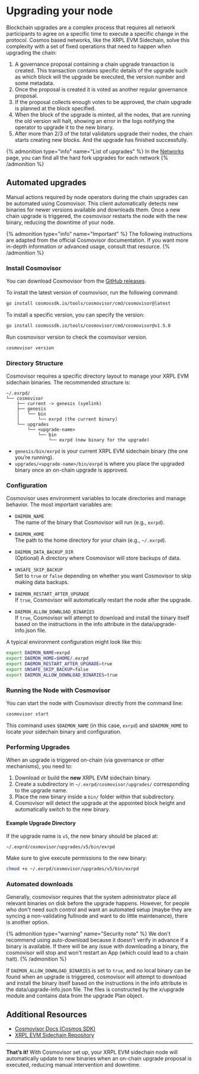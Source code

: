 # Upgrading your node

Blockchain upgrades are a complex process that requires all network participants to agree on a specific time to execute a specific change in the protocol. Cosmos based networks, like the XRPL EVM Sidechain, solve this complexity with a set of fixed operations that need to happen when upgrading the chain:

1. A governance proposal containing a chain upgrade transaction is created. This transaction contains specific details of the upgrade such as which block will the upgrade be executed, the version number and some metadata.
2. Once the proposal is created it is voted as another regular governance proposal.
3. If the proposal collects enough votes to be approved, the chain upgrade is planned at the block specified.
4. When the block of the upgrade is minted, all the nodes, that are running the old version will halt, showing an error in the logs notifying the operator to upgrade it to the new binary.
5. After more than 2/3 of the total validators upgrade their nodes, the chain starts creating new blocks. And the upgrade has finished successfully.

{% admonition type="info" name="List of upgrades" %}
In the [Networks](../resources/networks.md) page, you can find all the hard fork upgrades for each network
{% /admonition %}

## Automated upgrades

Manual actions required by node operators during the chain upgrades can be automated using Cosmovisor. This client automatically detects new binaries for newer versions available and downloads them. Once a new chain upgrade is triggered, the cosmovisor restarts the node with the new binary, reducing the downtime of your node.

{% admonition type="info" name="Important" %}
The following instructions are adapted from the official Cosmovisor documentation. If you want more in-depth information or advanced usage, consult that resource.
{% /admonition %}

### Install Cosmovisor

You can download Cosmovisor from the [GitHub releases](https://github.com/cosmos/cosmos-sdk/releases/tag/cosmovisor%2Fv1.5.0).

To install the latest version of cosmovisor, run the following command:

```bash
go install cosmossdk.io/tools/cosmovisor/cmd/cosmovisor@latest
```

To install a specific version, you can specify the version:

```bash
go install cosmossdk.io/tools/cosmovisor/cmd/cosmovisor@v1.5.0
```

Run cosmovisor version to check the cosmovisor version.

```bash
cosmovisor version
```

### Directory Structure

Cosmovisor requires a specific directory layout to manage your XRPL EVM sidechain binaries. The recommended structure is:

```
~/.exrpd/
└── cosmovisor
    ├── current -> genesis (symlink)
    ├── genesis
    │   └── bin
    │       └── exrpd (the current binary)
    └── upgrades
        └── <upgrade-name>
            └── bin
                └── exrpd (new binary for the upgrade)
```

- `genesis/bin/exrpd` is your current XRPL EVM sidechain binary (the one you’re running).
- `upgrades/<upgrade-name>/bin/exrpd` is where you place the upgraded binary once an on-chain upgrade is approved.

### Configuration

Cosmovisor uses environment variables to locate directories and manage behavior. The most important variables are:

- `DAEMON_NAME`  
  The name of the binary that Cosmovisor will run (e.g., `exrpd`).

- `DAEMON_HOME`  
  The path to the home directory for your chain (e.g., `~/.exrpd`).

- `DAEMON_DATA_BACKUP_DIR`  
  (Optional) A directory where Cosmovisor will store backups of data.

- `UNSAFE_SKIP_BACKUP`  
  Set to `true` or `false` depending on whether you want Cosmovisor to skip making data backups.

- `DAEMON_RESTART_AFTER_UPGRADE`  
  If `true`, Cosmovisor will automatically restart the node after the upgrade.

- `DAEMON_ALLOW_DOWNLOAD_BINARIES`  
  If `true`, Cosmovisor will attempt to download and install the binary itself based on the instructions in the info attribute in the data/upgrade-info.json file.

A typical environment configuration might look like this:

```bash
export DAEMON_NAME=exrpd
export DAEMON_HOME=$HOME/.exrpd
export DAEMON_RESTART_AFTER_UPGRADE=true
export UNSAFE_SKIP_BACKUP=false
export DAEMON_ALLOW_DOWNLOAD_BINARIES=true
```

### Running the Node with Cosmovisor

You can start the node with Cosmovisor directly from the command line:

```bash
cosmovisor start
```

This command uses `$DAEMON_NAME` (in this case, `exrpd`) and `$DAEMON_HOME` to locate your sidechain binary and configuration.

### Performing Upgrades

When an upgrade is triggered on-chain (via governance or other mechanisms), you need to:

1. Download or build the **new** XRPL EVM sidechain binary.
2. Create a subdirectory in `~/.exrpd/cosmovisor/upgrades/` corresponding to the upgrade name.
3. Place the new binary inside a `bin/` folder within that subdirectory.
4. Cosmovisor will detect the upgrade at the appointed block height and automatically switch to the new binary.

#### Example Upgrade Directory

If the upgrade name is `v5`, the new binary should be placed at:

```
~/.exprd/cosmovisor/upgrades/v5/bin/exrpd
```

Make sure to give execute permissions to the new binary:

```bash
chmod +x ~/.exrpd/cosmovisor/upgrades/v5/bin/exrpd
```

### Automated downloads

Generally, cosmovisor requires that the system administrator place all relevant binaries on disk before the upgrade happens. However, for people who don't need such control and want an automated setup (maybe they are syncing a non-validating fullnode and want to do little maintenance), there is another option.

{% admonition type="warning" name="Security note" %}
We don't recommend using auto-download because it doesn't verify in advance if a binary is available. If there will be any issue with downloading a binary, the cosmovisor will stop and won't restart an App (which could lead to a chain halt).
{% /admonition %}

If `DAEMON_ALLOW_DOWNLOAD_BINARIES` is set to `true`, and no local binary can be found when an upgrade is triggered, cosmovisor will attempt to download and install the binary itself based on the instructions in the info attribute in the data/upgrade-info.json file. The files is constructed by the x/upgrade module and contains data from the upgrade Plan object.

## Additional Resources

- [Cosmovisor Docs (Cosmos SDK)](https://docs.cosmos.network/main/build/tooling/cosmovisor)
- [XRPL EVM Sidechain Repository](https://github.com/xrplevm/node)

---

**That’s it!** With Cosmovisor set up, your XRPL EVM sidechain node will automatically update to new binaries when an on-chain upgrade proposal is executed, reducing manual intervention and downtime.
